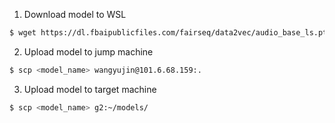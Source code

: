 1. Download model to WSL

```bash
$ wget https://dl.fbaipublicfiles.com/fairseq/data2vec/audio_base_ls.pt
```

2. Upload model to jump machine

```bash
$ scp <model_name> wangyujin@101.6.68.159:.
```

3. Upload model to target machine

```bash
$ scp <model_name> g2:~/models/
```